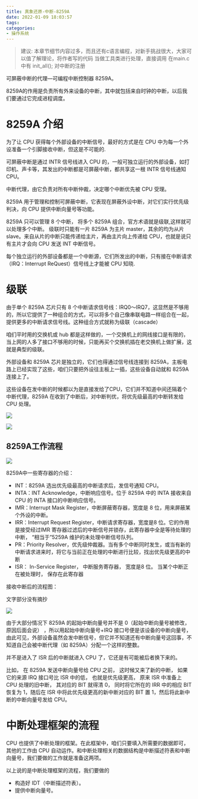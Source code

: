 ```yaml
---
title: 真象还原-中断-8259A
date: 2022-01-09 18:03:57
tags:
categories:
- 操作系统
---
```

> 建议: 本章节细节内容过多，而且还有c语言编程，对新手挑战很大，大家可以值了解理论，将作者写的代码 当做工具类进行处理，直接调用 在main.c 中有   init_all(); 对中断的注册

 
可屏蔽中断的代理—可编程中断控制器 8259A。

8259A的作用是负责所有外来设备的中断，其中就包括来自时钟的中断，以后我们要通过它完成进程调度。

 # 8259A 介绍

为了让 CPU 获得每个外部设备的中断信号，最好的方式是在 CPU 中为每一个外设准备一个引脚接收中断，但这是不可能的.

可屏蔽中断是通过 INTR 信号线进入 CPU 的，一般可独立运行的外部设备，如打印机、声卡等，其发出的中断都是可屏蔽中断，都共享这一根 INTR 信号线通知 CPU。

中断代理，由它负责对所有中断仲裁，决定哪个中断优先被 CPU 受理。

8259A 用于管理和控制可屏蔽中断，它表现在屏蔽外设中断，对它们实行优先级判决，向 CPU 提供中断向量号等功能。

8259A 只可以管理 8 个中断， 将多个 8259A 组合，官方术语就是级联,这样就可以处理多个中断。 级联时只能有一片 8259A 为主片 master，其余的均为从片 slave。来自从片的中断只能传递给主片，再由主片向上传递给 CPU，也就是说只有主片才会向 CPU 发送 INT 中断信号。

每个独立运行的外部设备都是一个中断源，它们所发出的中断，只有接在中断请求（IRQ：Interrupt ReQuest）信号线上才能被 CPU 知晓.


# 级联
由于单个 8259A 芯片只有 8 个中断请求信号线：IRQ0～IRQ7，这显然是不够用的，所以它提供了一种组合的方式，可以将多个自己像串联电路一样组合在一起，提供更多的中断请求信号线。这种组合方式就称为级联（cascade） 

咱们平时用的交换机或 hub 都是这样做的，一个交换机上的网线接口是有限的，当上网的人多了接口不够用的时候，只能再买个交换机插在老交换机上做扩展，这就是典型的级联。


外部设备和 8259A 芯片是独立的，它们也得通过信号线连接到 8259A，主板电路上已经实现了这些，咱们只要把外设往主板上一插，这些设备自动就和 8259A 连接上了。

这些设备在发中断的时候都以为是直接发给了CPU，它们并不知道中间还隔着个中断代理，8259A 在收到了中断后，对中断判优，将优先级最高的中断转发给 CPU 处理。

![](https://isam2016hexo.oss-cn-hangzhou.aliyuncs.com/img/20220111140606.jpg)


![](https://isam2016hexo.oss-cn-hangzhou.aliyuncs.com/img/20220111135426.jpg)

## 8259A工作流程

![](https://isam2016hexo.oss-cn-hangzhou.aliyuncs.com/img/20220111141435.jpg)

8259A中一些寄存器的介绍：

* INT：8259A 选出优先级最高的中断请求后，发信号通知 CPU。
* INTA：INT Acknowledge，中断响应信号。位于 8259A 中的 INTA 接收来自 CPU 的 INTA 接口的中断响应信号。
* IMR：Interrupt Mask Register，中断屏蔽寄存器，宽度是 8 位，用来屏蔽某个外设的中断。 
* IRR：Interrupt Request Register，中断请求寄存器，宽度是8 位。它的作用是接受经过IMR 寄存器过滤后的中断信号并锁存，此寄存器中全是等待处理的中断， “相当于”5259A 维护的未处理中断信号队列。
* PR：Priority Resolver，优先级仲裁器。当有多个中断同时发生，或当有新的中断请求进来时，将它与当前正在处理的中断进行比较，找出优先级更高的中断
* ISR： In-Service Register， 中断服务寄存器， 宽度是8 位。 当某个中断正在被处理时， 保存在此寄存器

接收中断后的流程图：

文字部分没有摘抄

![](https://isam2016hexo.oss-cn-hangzhou.aliyuncs.com/img/20220111163945.jpg)

由于大部分情况下 8259A 的起始中断向量号并不是 0（起始中断向量号被修改，原因后面会说） ，所以用起始中断向量号+IRQ 接口号便是该设备的中断向量号，由此可见，外部设备虽然会发中断信号，但它并不知道还有中断向量号这回事，不知道自己会被中断代理（如 8259A）分配一个这样的整数。



 并不是进入了 ISR 后的中断就进入 CPU 了，它还是有可能被后者换下来的。
 
 比如， 在 8259A 发送中断向量号给 CPU 之前， 这时候又来了新的中断， 如果它的来源 IRQ 接口号比 ISR 中的低， 也就是优先级更高， 原来 ISR 中准备上 CPU 处理的旧中断， 其对应的 BIT 就得清 0， 同时将它所在的 IRR 中的相应 BIT 恢复为 1，随后在 ISR 中将此优先级更高的新中断对应的 BIT 置 1，然后将此新中断的中断向量号发给 CPU。

 # 中断处理框架的流程

 CPU 也提供了中断处理的框架。在此框架中，咱们只要填入所需要的数据即可，其他的工作由 CPU 自动运作。和中断处理相关的数据结构是中断描述符表和中断向量号，我们要做的工作就是准备这两项。
 
以上说的是中断处理框架的流程，我们要做的
* 构造好 IDT（中断描述符表）。
* 提供中断向量号。
<!-- 
# 8259A的编程
TODO: 没有学好
8259A的编程主要有三个部分：

1. 设置主片与从片的级联方式
2. 指定起始中断向量号
3. 设置各种工作模式

中断向量号是逻辑上的东西，它在物理上是 8259A 上的 IRQ 接口号。8259A 上 IRQ 号的排列顺序是固定的，但其对应的中断向量号是不固定的，这其实是一种由硬件到软件的映射，通过设置 8259A，可以将 IRQ 接口映射到不同的中断向量号。

在 8259A 内部有两组寄存器:
* 初始化命令寄存器组，用来保存初始化命令字 ICW共4个。ICW1-ICW4
* 操作命令寄存器组，用来保存操作命令字OCW 共3个

我们对 8259A 的编程，也分为初始化和操作两部分:

* 一部分是用 ICW 做初始化，用来确定是否需要级联，设置起始中断向量号，设置中断结束模式。Ț

其编程就是往 8259A 的端口发送一系列 ICW。由于从一开始就要决定 8259A 的工作状态，所以要一次性写入很多设置，某些设置之间是具有关联、依赖性的，也许后面的某个设置会依赖前面某个 ICW 写入的设置， 所以这部分要求严格的顺序，必须依次写入 ICW1、ICW2、ICW3、ICW4。 

* 另一部分是用 OCW 来操作控制 8259A，前面所说的中断屏蔽和中断结束，就是通过往 8259A 端口发送 OCW 实现的。OCW 的发送顺序不固定，3 个之中先发送哪个都可以。

## ICW1

ICW1 用来初始化 8259A 的连接方式和中断信号的触发方式。连接方式是指用单片工作，还是用多片级联工作，触发方式是指中断请求信号是电平触发，还是边沿触发。ICW1 需要写入到主片的 0x20 端口和从片的 0xA0 端口.

![](https://isam2016hexo.oss-cn-hangzhou.aliyuncs.com/img/20220112140327.jpg)

* IC4 表示是否要写入 ICW4，x86 系统 IC4 必须为 1。
* SNGL 表示 single，若 SNGL 为 1，表示单片，若 SNGL 为 0，表示级联（cascade）
* ADI 表示 call address interval，用来设置 8085 的调用时间间隔，x86 不需要设置。
* LTIM 表示 level/edge triggered mode，用来设置中断检测方式，LTIM 为 0 表示边沿触发，LTIM 为 1 表示电平触发。
* 第 4 位的 1 是固定的，这是 ICW1 的标记，此时您可能不明白标记是什么，不过在本节的最后您将茅塞顿开。
* 第 5～7 位专用于 8085 处理器，x86 不需要，直接置为 0 即可。

## ICW2
ICW2 用来设置起始中断向量号，就是前面所说的硬件 IRQ 接口到逻辑中断向量号的映射。由于每个8259A 芯片上的 IRQ 接口是顺序排列的，所以咱们这里的设置就是指定 IRQ0 映射到的中断向量号，其他IRQ 接口对应的中断向量号会顺着自动排下去。

注意，ICW2 需要写入到主片的 0x21 端口和从片的 0xA1 端口如图 7-14 所示。
![](https://isam2016hexo.oss-cn-hangzhou.aliyuncs.com/img/20220112152033.jpg) -->
